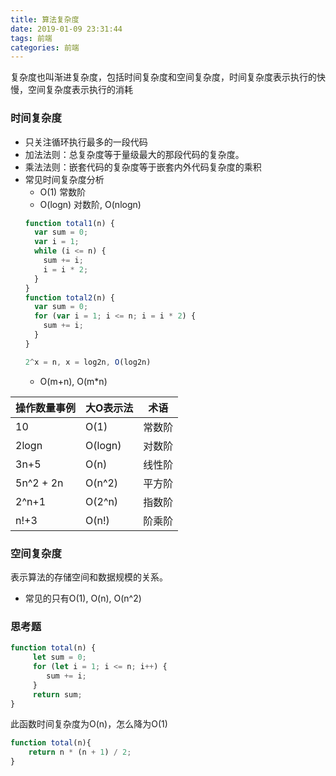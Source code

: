 ```yaml
---
title: 算法复杂度
date: 2019-01-09 23:31:44
tags: 前端
categories: 前端
---
```


复杂度也叫渐进复杂度，包括时间复杂度和空间复杂度，时间复杂度表示执行的快慢，空间复杂度表示执行的消耗

### 时间复杂度
+ 只关注循环执行最多的一段代码
+ 加法法则：总复杂度等于量级最大的那段代码的复杂度。
+ 乘法法则：嵌套代码的复杂度等于嵌套内外代码复杂度的乘积
+ 常见时间复杂度分析
    + O(1) 常数阶
    + O(logn) 对数阶, O(nlogn) 
    ```js
    function total1(n) {
      var sum = 0;
      var i = 1;
      while (i <= n) {
        sum += i;
        i = i * 2;
      }
    }
    function total2(n) {
      var sum = 0;
      for (var i = 1; i <= n; i = i * 2) {
        sum += i;
      }
    }
    
    2^x = n, x = log2n, O(log2n)
    ```
    + O(m+n), O(m*n)

操作数量事例 | 大O表示法 | 术语
--- | --- | ---
10 | O(1) | 常数阶
2logn | O(logn) | 对数阶
3n+5 | O(n) | 线性阶
5n^2 + 2n | O(n^2) | 平方阶
2^n+1 | O(2^n) | 指数阶
n!+3 | O(n!) | 阶乘阶

### 空间复杂度
表示算法的存储空间和数据规模的关系。
+  常见的只有O(1), O(n), O(n^2)

### 思考题
```js
function total(n) {
     let sum = 0;
     for (let i = 1; i <= n; i++) {
        sum += i;
     }
     return sum;
}
```
此函数时间复杂度为O(n)，怎么降为O(1)
```js
function total(n){
    return n * (n + 1) / 2;
}
```